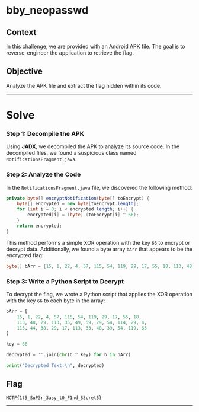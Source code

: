 # bby_neopasswd

## Context

In this challenge, we are provided with an Android APK file. The goal is to reverse-engineer the application to retrieve the flag.


## Objective

Analyze the APK file and extract the flag hidden within its code.

---

# Solve

### Step 1: Decompile the APK
Using **JADX**, we decompiled the APK to analyze its source code. In the decompiled files, we found a suspicious class named `NotificationsFragment.java`.

### Step 2: Analyze the Code
In the `NotificationsFragment.java` file, we discovered the following method:

```java
private byte[] encryptNotification(byte[] toEncrypt) {
    byte[] encrypted = new byte[toEncrypt.length];
    for (int i = 0; i < encrypted.length; i++) {
        encrypted[i] = (byte) (toEncrypt[i] ^ 66);
    }
    return encrypted;
}
```

This method performs a simple XOR operation with the key `66` to encrypt or decrypt data. Additionally, we found a byte array `bArr` that appears to be the encrypted flag:

```java
byte[] bArr = {15, 1, 22, 4, 57, 115, 54, 119, 29, 17, 55, 18, 113, 48, 29, 113, 35, 49, 59, 29, 54, 114, 29, 4, 115, 44, 38, 29, 17, 113, 33, 48, 39, 54, 119, 63};
```

### Step 3: Write a Python Script to Decrypt
To decrypt the flag, we wrote a Python script that applies the XOR operation with the key `66` to each byte in the array:

```python
bArr = [
    15, 1, 22, 4, 57, 115, 54, 119, 29, 17, 55, 18,
    113, 48, 29, 113, 35, 49, 59, 29, 54, 114, 29, 4,
    115, 44, 38, 29, 17, 113, 33, 48, 39, 54, 119, 63
]

key = 66

decrypted = ''.join(chr(b ^ key) for b in bArr)

print("Decrypted Text:\n", decrypted)
```

## Flag

```
MCTF{1t5_SuP3r_3asy_t0_F1nd_S3cret5}
```

---
